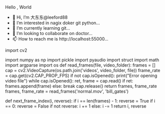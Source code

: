 


Hello , World


- 👋 Hi, I’m 大东东@leeford88
- 👀 I’m interested in nagix doker git python...
- 🌱 I’m currently learning git...
- 💞️ I’m looking to collaborate on doctor...
- 📫 How to reach me is http://localhost:55000...

<!---
leeford88/leeford88 is a ✨ special ✨ repository because its `README.md` (this file) appears on your GitHub profile.
You can click the Preview link to take a look at your changes.
--->import cv2
import numpy as np
import pickle
import pyaudio
import struct
import math
import argparse
import os
def read_frames(file, video_folder):
frames = []
cap = cv2.VideoCapture(os.path.join('videos', video_folder, file))
frame_rate = cap.get(cv2.CAP_PROP_FPS)
if not cap.isOpened():
print("Error opening video file")
while cap.isOpened():
ret, frame = cap.read()
if ret:
frames.append(frame)
else:
break
cap.release()
return frames, frame_rate
frames, frame_rate = read_frames('normal.mov', 'bill_gates')

def next_frame_index(i, reverse):
if i == len(frames) - 1:
reverse = True
if i == 0:
reverse = False
if not reverse:
i += 1
else:
i -= 1
return i, reverse

